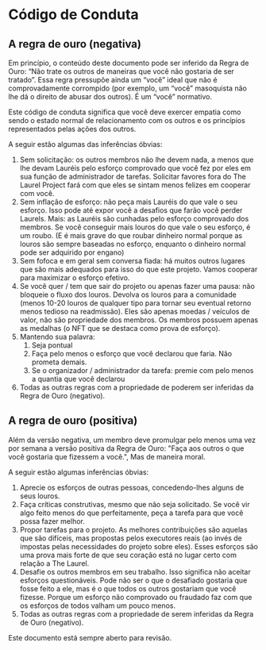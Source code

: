 # Código de Conduta

## A regra de ouro (negativa)

Em princípio, o conteúdo deste documento pode ser inferido da Regra de Ouro: “Não trate os outros de maneiras que você não gostaria de ser tratado”. Essa regra pressupõe ainda um “você” ideal que não é comprovadamente corrompido (por exemplo, um “você” masoquista não lhe dá o direito de abusar dos outros). É um “você” normativo.

Este código de conduta significa que você deve exercer empatia como sendo o estado normal de relacionamento com os outros e os princípios representados pelas ações dos outros.

A seguir estão algumas das inferências óbvias:

1. Sem solicitação: os outros membros não lhe devem nada, a menos que lhe devam Lauréis pelo esforço comprovado que você fez por eles em sua função de administrador de tarefas. Solicitar favores fora do The Laurel Project fará com que eles se sintam menos felizes em cooperar com você.
1. Sem inflação de esforço: não peça mais Lauréis do que vale o seu esforço. Isso pode até expor você a desafios que farão você perder Laurels. Mais: as Lauréis são cunhadas pelo esforço comprovado dos membros. Se você conseguir mais louros do que vale o seu esforço, é um roubo. (E é mais grave do que roubar dinheiro normal porque as louros são sempre baseadas no esforço, enquanto o dinheiro normal pode ser adquirido por engano)
1. Sem fofoca e em geral sem conversa fiada: há muitos outros lugares que são mais adequados para isso do que este projeto. Vamos cooperar para maximizar o esforço efetivo.
1. Se você quer / tem que sair do projeto ou apenas fazer uma pausa: não bloqueie o fluxo dos louros. Devolva os louros para a comunidade (menos 10-20 louros de qualquer tipo para tornar seu eventual retorno menos tedioso na readmissão). Eles são apenas moedas / veículos de valor, não são propriedade dos membros. Os membros possuem apenas as medalhas (o NFT que se destaca como prova de esforço).
1. Mantendo sua palavra:
    1. Seja pontual
    1. Faça pelo menos o esforço que você declarou que faria. Não prometa demais.
    1. Se o organizador / administrador da tarefa: premie com pelo menos a quantia que você declarou
1. Todas as outras regras com a propriedade de poderem ser inferidas da Regra de Ouro (negativo).

## A regra de ouro (positiva)

Além da versão negativa, um membro deve promulgar pelo menos uma vez por semana a versão positiva da Regra de Ouro: "Faça aos outros o que você gostaria que fizessem a você.", Mas de maneira moral.

A seguir estão algumas inferências óbvias:

1. Aprecie os esforços de outras pessoas, concedendo-lhes alguns de seus louros.
1. Faça críticas construtivas, mesmo que não seja solicitado. Se você vir algo feito menos do que perfeitamente, peça a tarefa para que você possa fazer melhor.
1. Propor tarefas para o projeto. As melhores contribuições são aquelas que são difíceis, mas propostas pelos executores reais (ao invés de impostas pelas necessidades do projeto sobre eles). Esses esforços são uma prova mais forte de que seu coração está no lugar certo com relação a The Laurel.
1. Desafie os outros membros em seu trabalho. Isso significa não aceitar esforços questionáveis. Pode não ser o que o desafiado gostaria que fosse feito a ele, mas é o que todos os outros gostariam que você fizesse. Porque um esforço não comprovado ou fraudado faz com que os esforços de todos valham um pouco menos.
1. Todas as outras regras com a propriedade de serem inferidas da Regra de Ouro (negativo).

Este documento está sempre aberto para revisão.
